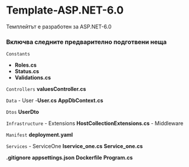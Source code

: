 ﻿# Template-ASP.NET-6.0

Темплейтът е разработен за ASP.NET-6.0

### Включва следните предварително подготвени неща
```Constants```
- **Roles.cs**
- **Status.cs**
- **Validations.cs**

```Controllers```
	**valuesController.cs**

```Data```
	- User
	  	-**User.cs**
	**AppDbContext.cs**

```Dtos```
	**UserDto**

```Infrastructure```
	- Extensions
		**HostCollectionExtensions.cs**
	- Middleware

```Manifest```
	**deployment.yaml**

```Services```
	- ServiceOne
		**Iservice_one.cs**
		**Service_one.cs**

**.gitignore**
**appsettings.json**
**Dockerfile**
**Program.cs**
